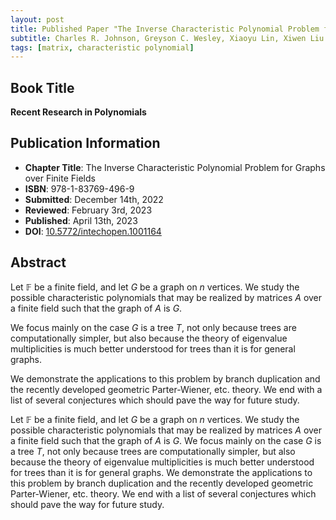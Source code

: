```yaml
---
layout: post
title: Published Paper "The Inverse Characteristic Polynomial Problem for Graphs over Finite Fields"
subtitle: Charles R. Johnson, Greyson C. Wesley, Xiaoyu Lin, Xiwen Liu and Sihan Zhou
tags: [matrix, characteristic polynomial]
---
```



## Book Title
**Recent Research in Polynomials**

## Publication Information
- **Chapter Title**: The Inverse Characteristic Polynomial Problem for Graphs over Finite Fields
- **ISBN**: 978-1-83769-496-9
- **Submitted**: December 14th, 2022
- **Reviewed**: February 3rd, 2023 
- **Published**: April 13th, 2023
- **DOI**: [10.5772/intechopen.1001164](https://doi.org/10.5772/intechopen.1001164)

## Abstract

Let $\mathbb{F}$ be a finite field, and let $G$ be a graph on $n$ vertices. We study the possible characteristic polynomials that may be realized by matrices $A$ over a finite field such that the graph of $A$ is $G$. 

We focus mainly on the case $G$ is a tree $T$, not only because trees are computationally simpler, but also because the theory of eigenvalue multiplicities is much better understood for trees than it is for general graphs.

We demonstrate the applications to this problem by branch duplication and the recently developed geometric Parter-Wiener, etc. theory. We end with a list of several conjectures which should pave the way for future study.

Let $\mathbb{F}$ be a finite field, and let $G$ be a graph on $n$ vertices. We study the possible characteristic polynomials that may be realized by matrices $A$ over a finite field such that the graph of $A$ is $G$. We focus mainly on the case $G$ is a tree $T$, not only because trees are computationally simpler, but also because the theory of eigenvalue multiplicities is much better understood for trees than it is for general graphs. We demonstrate the applications to this problem by branch duplication and the recently developed geometric Parter-Wiener, etc. theory. We end with a list of several conjectures which should pave the way for future study.
